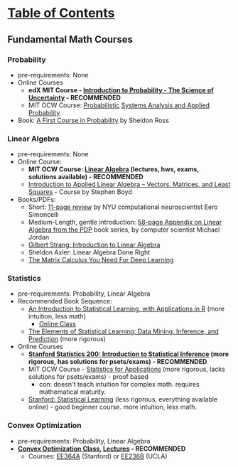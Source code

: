# [Table of Contents](/ML-Brain-Resources)

## Fundamental Math Courses

### Probability

  * pre-requirements: None
  * Online Courses
    * **edX MIT Course - [Introduction to Probability - The Science of Uncertainty](ttps://courses.edx.org/courses/course-v1:MITx+6.041x_4+1T2017/course/) - RECOMMENDED**
    * MIT OCW Course: [Probabilistic](https://ocw.mit.edu/courses/electrical-engineering-and-computer-science/6-041sc-probabilistic-systems-analysis-and-applied-probability-fall-2013/) [Systems Analysis and Applied Probability](https://ocw.mit.edu/courses/electrical-engineering-and-computer-science/6-041sc-probabilistic-systems-analysis-and-applied-probability-fall-2013/)
  * Book: [A First Course in Probability](http://julio.staff.ipb.ac.id/files/2015/02/Ross_8th_ed_English.pdf) by Sheldon Ross



### Linear Algebra

  * pre-requirements: None
  * Online Course: 
    * **MIT OCW Course: [Linear Algebra](https://ocw.mit.edu/courses/mathematics/18-06-linear-algebra-spring-2010/) (lectures, hws, exams, solutions available) - RECOMMENDED**
    * [Introduction to Applied Linear Algebra – Vectors, Matrices, and Least Squares](https://web.stanford.edu/~boyd/vmls/) - Course by Stephen Boyd
  * Books/PDFs:
    * Short: [11-page review](http://www.cns.nyu.edu/~eero/math-tools/Handouts/geomLinAlg.pdf) by NYU computational neuroscientist Eero Simoncelli
    * Medium-Length, gentle introduction: [58-page Appendix on Linear Algebra from the PDP](http://www.cns.nyu.edu/~eero/math-tools14/Handouts/linalg_jordan_86.pdf) book series, by computer scientist Michael Jordan
    * [Gilbert Strang: ](http://math.mit.edu/~gs/linearalgebra/)[Introduction to Linear Algebra](http://math.mit.edu/~gs/linearalgebra/)
    * Sheldon Axler: Linear Algebra Done Right
    * [The Matrix Calculus You Need For Deep Learning](http://parrt.cs.usfca.edu/doc/matrix-calculus/index.html)


### Statistics

  * pre-requirements: Probability, Linear Algebra
  * Recommended Book Sequence:
    * [An Introduction to Statistical Learning, with Applications in R](http://www-bcf.usc.edu/~gareth/ISL/) (more intuition, less math)
      * [Online Class](http://online.stanford.edu/course/statistical-learning-self-paced)
    * [The Elements of Statistical Learning: Data Mining, Inference, and Prediction](https://web.stanford.edu/~hastie/ElemStatLearn/) (more rigorous)
  * Online Courses
    * **[Stanford Statistics 200: Introduction to Statistical Inference](https://stats200.stanford.edu/index.html) (more rigorous, has solutions for psets/exams) - RECOMMENDED**
    * MIT OCW Course - [Statistics for Applications](https://ocw.mit.edu/courses/mathematics/18-443-statistics-for-applications-spring-2015/) (more rigorous, lacks solutions for psets/exams) - proof based
      * con: doesn't teach intuition for complex math. requires mathematical maturity.
    * [Stanford: Statistical Learning](http://online.stanford.edu/course/statistical-learning-self-paced) (less rigorous, everything available online) - good beginner course. more intuition, less math.



### Convex Optimization

  * pre-requirements: Probability, Linear Algebra
  * **[Convex Optimization Class](https://web.stanford.edu/~boyd/cvxbook/), [Lectures](http://stanford.edu/class/ee364a/lectures.html) - RECOMMENDED**
    * Courses: [EE364A](http://www.stanford.edu/class/ee364a) (Stanford) or [EE236B](http://www.ee.ucla.edu/ee236b) (UCLA)



  

